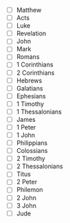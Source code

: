 - [ ] Matthew
- [ ] Acts
- [ ] Luke
- [ ] Revelation
- [ ] John
- [ ] Mark
- [ ] Romans
- [ ] 1 Corinthians
- [ ] 2 Corinthians
- [ ] Hebrews
- [ ] Galatians
- [ ] Ephesians
- [ ] 1 Timothy
- [ ] 1 Thessalonians
- [ ] James
- [ ] 1 Peter
- [ ] 1 John
- [ ] Philippians
- [ ] Colossians
- [ ] 2 Timothy
- [ ] 2 Thessalonians
- [ ] Titus
- [ ] 2 Peter
- [ ] Philemon
- [ ] 2 John
- [ ] 3 John
- [ ] Jude
